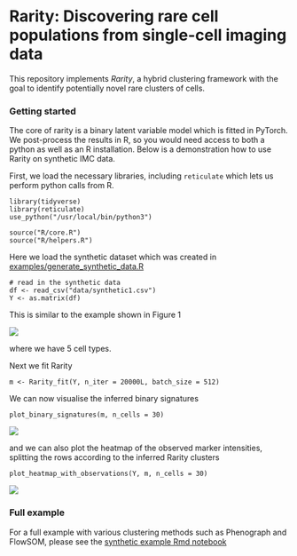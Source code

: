 # Rarity: Discovering rare cell populations from single-cell imaging data

This repository implements *Rarity*, a hybrid clustering framework with the goal to identify potentially novel rare clusters of cells. 


### Getting started

The core of rarity is a binary latent variable model which is fitted in PyTorch. We post-process the results in R, so you would need access to both a python as well as an R installation. Below is a demonstration how to use Rarity on synthetic IMC data. 

First, we load the necessary libraries, including `reticulate` which lets us perform python calls from R. 

```
library(tidyverse)
library(reticulate)
use_python("/usr/local/bin/python3")

source("R/core.R")
source("R/helpers.R")
```

Here we load the synthetic dataset which was created in [examples/generate_synthetic_data.R](examples/generate_synthetic_data.R)

```
# read in the synthetic data
df <- read_csv("data/synthetic1.csv")
Y <- as.matrix(df)
```

This is similar to the example shown in Figure 1

![](examples/fig/fig1a_ground_truth.png)

where we have 5 cell types. 

Next we fit Rarity

```
m <- Rarity_fit(Y, n_iter = 20000L, batch_size = 512)
```

We can now visualise the inferred binary signatures 

```
plot_binary_signatures(m, n_cells = 30)
```
![](examples/fig/synthetic_heatmap1.png)

and we can also plot the heatmap of the observed marker intensities, splitting the rows according to the inferred Rarity clusters
```
plot_heatmap_with_observations(Y, m, n_cells = 30)
```
![](examples/fig/synthetic_heatmap2.png)

### Full example

For a full example with various clustering methods such as Phenograph and FlowSOM, please see the [synthetic example Rmd notebook](example_synthetic.md)
